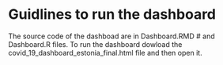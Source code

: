 # Guidlines to run the dashboard
The source code of the dashboad are in Dashboard.RMD # and  Dashboard.R files. To run the dashboard dowload the covid_19_dashboard_estonia_final.html file and then open it.
